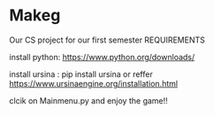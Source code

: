 # Makeg
Our CS project for our first semester
REQUIREMENTS

install python:
       https://www.python.org/downloads/

install ursina :
      pip install ursina 
      or reffer
      https://www.ursinaengine.org/installation.html

clcik on Mainmenu.py and enjoy the game!!

